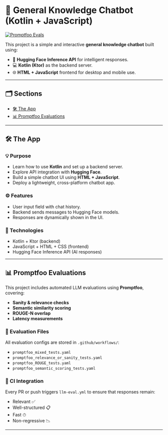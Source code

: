 # 🤖 General Knowledge Chatbot (Kotlin + JavaScript)

[![Promptfoo Evals](https://github.com/your-username/your-repo/actions/workflows/llm-eval.yml/badge.svg)](https://github.com/your-username/your-repo/actions/workflows/llm-eval.yml)

This project is a simple and interactive **general knowledge chatbot** built using:

- 🧠 **Hugging Face Inference API** for intelligent responses.
- 💻 **Kotlin (Ktor)** as the backend server.
- 🌐 **HTML + JavaScript** frontend for desktop and mobile use.

---

## 🗂️ Sections

- [🛠 The App](#-the-app)
- [📊 Promptfoo Evaluations](#-promptfoo-evaluations)

---

## 🛠 The App

### 💡 Purpose

- Learn how to use **Kotlin** and set up a backend server.
- Explore API integration with **Hugging Face**.
- Build a simple chatbot UI using **HTML + JavaScript**.
- Deploy a lightweight, cross-platform chatbot app.

### ⚙️ Features

- User input field with chat history.
- Backend sends messages to Hugging Face models.
- Responses are dynamically shown in the UI.

### 🧰 Technologies

- Kotlin + Ktor (backend)
- JavaScript + HTML + CSS (frontend)
- Hugging Face Inference API (AI responses)

---

## 📊 Promptfoo Evaluations

This project includes automated LLM evaluations using **Promptfoo**, covering:

- **Sanity & relevance checks**
- **Semantic similarity scoring**
- **ROUGE-N overlap**
- **Latency measurements**

### 🧪 Evaluation Files

All evaluation configs are stored in `.github/workflows/`:

- `promptfoo_mixed_tests.yaml`
- `promptfoo_relevance_or_sanity_tests.yaml`
- `promptfoo_ROUGE_tests.yaml`
- `promptfoo_semantic_scoring_tests.yaml`

### 🚀 CI Integration

Every PR or push triggers `llm-eval.yml` to ensure that responses remain:

- Relevant ✅
- Well-structured 📋
- Fast ⏱
- Non-regressive 📉

---

